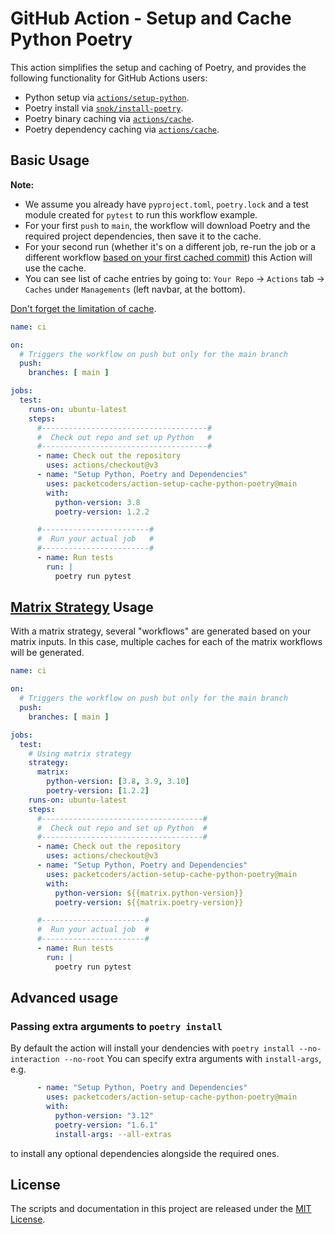 # GitHub Action - Setup and Cache Python Poetry

This action simplifies the setup and caching of Poetry, and provides the following functionality for GitHub Actions users:
* Python setup via [`actions/setup-python`](https://github.com/actions/setup-python).
* Poetry install via [`snok/install-poetry`](https://github.com/snok/install-poetry).
* Poetry binary caching via [`actions/cache`](https://github.com/actions/cache).
* Poetry dependency caching via [`actions/cache`](https://github.com/actions/cache).

## Basic Usage

**Note:** 
* We assume you already have `pyproject.toml`, `poetry.lock` and a test module created for `pytest` to run this workflow example.
* For your first `push` to `main`, the workflow will download Poetry and the required project dependencies, then save it to the cache.
* For your second run (whether it's on a different job, re-run the job or a different workflow [based on your first cached commit](https://docs.github.com/en/actions/using-workflows/caching-dependencies-to-speed-up-workflows#restrictions-for-accessing-a-cache)) this Action will use the cache.
* You can see list of cache entries by going to: `Your Repo` -> `Actions` tab -> `Caches` under `Managements` (left navbar, at the bottom). 

[Don't forget the limitation of cache](https://docs.github.com/en/actions/using-workflows/caching-dependencies-to-speed-up-workflows#usage-limits-and-eviction-policy).

```yml
name: ci

on:
  # Triggers the workflow on push but only for the main branch
  push:
    branches: [ main ]

jobs:
  test:
    runs-on: ubuntu-latest
    steps:
      #-------------------------------------#
      #  Check out repo and set up Python   #
      #-------------------------------------#
      - name: Check out the repository
        uses: actions/checkout@v3
      - name: "Setup Python, Poetry and Dependencies"
        uses: packetcoders/action-setup-cache-python-poetry@main
        with:
          python-version: 3.8
          poetry-version: 1.2.2

      #------------------------#
      #  Run your actual job   #
      #------------------------#
      - name: Run tests
        run: |
          poetry run pytest
```

## [Matrix Strategy](https://docs.github.com/en/actions/using-jobs/using-a-matrix-for-your-jobs) Usage

With a matrix strategy, several "workflows" are generated based on your matrix inputs. In this case, multiple caches for each of the matrix workflows will be generated.

```yml
name: ci

on:
  # Triggers the workflow on push but only for the main branch
  push:
    branches: [ main ]

jobs:
  test:
    # Using matrix strategy
    strategy:
      matrix:
        python-version: [3.8, 3.9, 3.10]
        poetry-version: [1.2.2]
    runs-on: ubuntu-latest
    steps:
      #------------------------------------#
      #  Check out repo and set up Python  #
      #------------------------------------#
      - name: Check out the repository
        uses: actions/checkout@v3
      - name: "Setup Python, Poetry and Dependencies"
        uses: packetcoders/action-setup-cache-python-poetry@main
        with:
          python-version: ${{matrix.python-version}}
          poetry-version: ${{matrix.poetry-version}}

      #-----------------------#
      #  Run your actual job  #
      #-----------------------#
      - name: Run tests
        run: |
          poetry run pytest
```

## Advanced usage

### Passing extra arguments to `poetry install`

By default the action will install your dendencies with `poetry install --no-interaction --no-root` You can specify extra arguments with `install-args`, e.g.

```yml
      - name: "Setup Python, Poetry and Dependencies"
        uses: packetcoders/action-setup-cache-python-poetry@main
        with:
          python-version: "3.12"
          poetry-version: "1.6.1"
          install-args: --all-extras
```
to install any optional dependencies alongside the required ones.

## License

The scripts and documentation in this project are released under the [MIT License](LICENSE).
